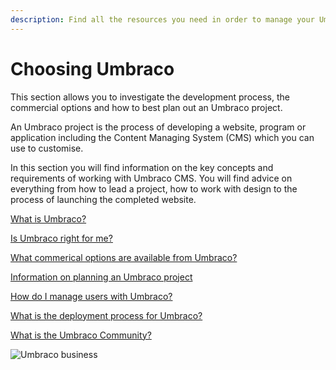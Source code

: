 ```yaml
---
description: Find all the resources you need in order to manage your Umbraco project.
---
```


# Choosing Umbraco

This section allows you to investigate the development process, the commercial options and how to best plan out an Umbraco project.

An Umbraco project is the process of developing a website, program or application including the Content Managing System (CMS) which you can use to customise.

In this section you will find information on the key concepts and requirements of working with Umbraco CMS. You will find advice on everything from how to lead a project, how to work with design to the process of launching the completed website.

[What is Umbraco?](https://umbraco.com/products/umbraco-cms)

[Is Umbraco right for me?](https://umbraco.com/why-choose-umbraco/)

[What commerical options are available from Umbraco?](https://umbraco.com/products/)

[Information on planning an Umbraco project](https://app.gitbook.com/s/gEH4FChbCn7eDDqREvdE/fundamentals/setup/requirements)

[How do I manage users with Umbraco?](https://app.gitbook.com/s/gEH4FChbCn7eDDqREvdE/fundamentals/data/users)

[What is the deployment process for Umbraco?](https://app.gitbook.com/s/PzKn70Piyd2fd5UkYZGf/deployments/deployment)

[What is the Umbraco Community?](https://community.umbraco.com)

![Umbraco business](<../../10/umbraco-workflow/.gitbook/assets/Documentation\_blogpost\_styleguide\_b (1) (1) (1).png>)

